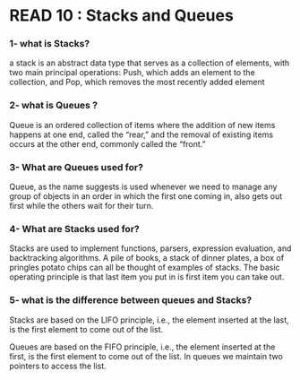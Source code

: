 # READ 10 : Stacks and Queues

### 1- what is Stacks?
 a stack is an abstract data type that serves as a collection of elements, with two main principal operations: Push, which adds an element to the collection, and Pop, which removes the most recently added element
 
### 2- what is Queues ?
Queue is an ordered collection of items where the addition of new items happens at one end, called the “rear,” and the removal of existing items occurs at the other end, commonly called the “front.”

### 3- What are Queues used for?
Queue, as the name suggests is used whenever we need to manage any group of objects in an order in which the first one coming in, also gets out first while the others wait for their turn.

### 4- What are Stacks used for?
Stacks are used to implement functions, parsers, expression evaluation, and backtracking algorithms. A pile of books, a stack of dinner plates, a box of pringles potato chips can all be thought of examples of stacks. The basic operating principle is that last item you put in is first item you can take out.



### 5- what is the difference between queues and Stacks?
Stacks are based on the LIFO principle, i.e., the element inserted at the last, is the first element to come out of the list. 

Queues are based on the FIFO principle, i.e., the element inserted at the first, is the first element to come out of the list. 
In queues we maintain two pointers to access the list.

